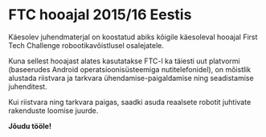 # FTC hooajal 2015/16 Eestis

Käesolev juhendmaterjal on koostatud abiks kõigile käesoleval hooajal First Tech Challenge robootikavõistlusel osalejatele.

Kuna sellest hooajast alates kasutatakse FTC-l ka täiesti uut platvormi (baseerudes Android operatsioonisüsteemiga nutitelefonidel), on mõistlik alustada riistvara ja tarkvara ühendamise-paigaldamise ning seadistamise juhenditest.

Kui riistvara ning tarkvara paigas, saadki asuda reaalsete robotit juhtivate rakenduste loomise juurde.

**Jõudu tööle!**

